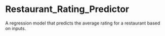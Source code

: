 # Restaurant_Rating_Predictor
A regression model that predicts the average rating for a restaurant based on inputs.

